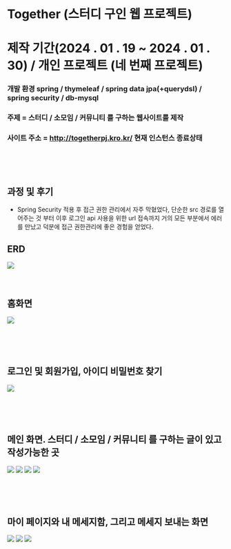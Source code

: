 
# Together (스터디 구인 웹 프로젝트)
  
# 제작 기간(2024 . 01 . 19 ~ 2024 . 01 . 30)  / 개인 프로젝트 (네 번째 프로젝트) 

### 개발 환경 spring / thymeleaf / spring data jpa(+querydsl) / spring security / db-mysql 
   
### 주제 = 스터디 / 소모임 / 커뮤니티 를 구하는 웹사이트를 제작       
   
### 사이트 주소 = http://togetherpj.kro.kr/ 현재 인스턴스 종료상태  

 <br/> <br/> <br/> 

## 과정 및 후기
- Spring Security 적용 후 접근 권한 관리에서 자주 막혔었다, 단순한 src 경로를 열어주는 것 부터 이후 로그인 api 사용을 위한 url 접속까지 거의 모든 부분에서 에러를 만났고 덕분에 접근 권한관리에 좋은 경험을 얻었다. 


  
## ERD
<img src="pictures/ERD.png">
<br/> <br/> <br/> 

## 홈화면
<img src="pictures/home.png">

<br/> <br/> <br/> 

## 로그인 및 회원가입, 아이디 비밀번호 찾기
<img src="pictures/login.png">


<br/> <br/> <br/> 

## 메인 화면. 스터디 / 소모임 / 커뮤니티 를 구하는 글이 있고 작성가능한 곳
<img src="pictures/study.png">
<img src="pictures/group.png">
<img src="pictures/community.png">
<img src="pictures/boardDetail.png">

<br/> <br/> <br/> 

## 마이 페이지와 내 메세지함, 그리고 메세지 보내는 화면
<img src="pictures/mypage.png">
<img src="pictures/mymessage.png">
<img src="pictures/message.png">
